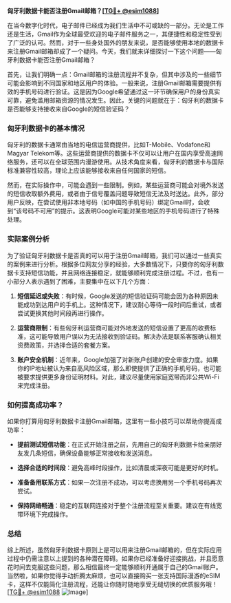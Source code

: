 **匈牙利数据卡能否注册Gmail邮箱？[[TG💪+ @esim1088](https://t.me/s/esim1088)]**

在当今数字化时代，电子邮件已经成为我们生活中不可或缺的一部分。无论是工作还是生活，Gmail作为全球最受欢迎的电子邮件服务之一，其便捷性和稳定性受到了广泛的认可。然而，对于一些身处国外的朋友来说，是否能够使用本地的数据卡来注册Gmail邮箱却成了一个疑问。今天，我们就来详细探讨一下这个问题——匈牙利数据卡能否注册Gmail邮箱？

首先，让我们明确一点：Gmail邮箱的注册流程并不复杂，但其中涉及的一些细节可能会影响到不同国家和地区用户的体验。一般来说，注册Gmail邮箱需要提供有效的手机号码进行验证。这是因为Google希望通过这一环节确保用户的身份真实可靠，避免滥用邮箱资源的情况发生。因此，关键的问题就在于：匈牙利的数据卡是否能够支持接收来自Google的短信验证码？

### 匈牙利数据卡的基本情况

匈牙利的数据卡通常由当地的电信运营商提供，比如T-Mobile、Vodafone和Magyar Telekom等。这些运营商提供的数据卡不仅可以让用户在国内享受高速网络服务，还可以在全球范围内漫游使用。从技术角度来看，匈牙利的数据卡与国际标准兼容性较高，理论上应该能够接收来自任何国家的短信。

然而，在实际操作中，可能会遇到一些限制。例如，某些运营商可能会对境外发送的短信收取额外费用，或者由于信号覆盖问题导致短信无法及时送达。此外，部分用户反映，在尝试使用非本地号码（如中国的手机号码）绑定Gmail时，会收到“该号码不可用”的提示。这表明Google可能对某些地区的手机号码进行了特殊处理。

### 实际案例分析

为了验证匈牙利数据卡是否真的可以用于注册Gmail邮箱，我们可以通过一些真实的案例来进行分析。根据多位网友分享的经验，大多数情况下，只要你的匈牙利数据卡支持短信功能，并且网络连接稳定，就能够顺利完成注册过程。不过，也有一小部分人表示遇到了困难，主要集中在以下几个方面：

1. **短信延迟或失败**：有时候，Google发送的短信验证码可能会因为各种原因未能成功到达用户的手机上。这种情况下，建议耐心等待一段时间后重试，或者尝试更换其他时间段再进行操作。
   
2. **运营商限制**：有些匈牙利运营商可能对外地发送的短信设置了更高的收费标准，这可能导致用户误以为无法接收到验证码。解决办法是联系客服确认相关资费政策，并选择合适的套餐方案。

3. **账户安全机制**：近年来，Google加强了对新账户创建的安全审查力度。如果你的IP地址被认为来自高风险区域，那么即使提供了正确的手机号码，也可能被要求提供更多身份证明材料。对此，建议尽量使用家庭宽带而非公共Wi-Fi来完成注册。

### 如何提高成功率？

如果你打算用匈牙利数据卡注册Gmail邮箱，这里有一些小技巧可以帮助你提高成功率：

- **提前测试短信功能**：在正式开始注册之前，先用自己的匈牙利数据卡给亲朋好友发几条短信，确保设备能够正常接收和发送消息。
  
- **选择合适的时间段**：避免高峰时段操作，比如清晨或深夜可能是更好的时机。
  
- **准备备用联系方式**：如果一次注册不成功，可以考虑换用另一个手机号码再次尝试。
  
- **保持网络畅通**：稳定的互联网连接对于整个注册流程至关重要。建议在有线宽带环境下完成操作。

### 总结

综上所述，虽然匈牙利数据卡原则上是可以用来注册Gmail邮箱的，但在实际应用过程中仍需注意以上提到的各种潜在障碍。如果你已经准备好迎接挑战，并且愿意花时间去克服这些问题，那么相信最终一定能够顺利开通属于自己的Gmail账户。当然啦，如果你觉得手动折腾太麻烦，也可以直接购买一张支持国际漫游的eSIM卡，这样不仅能简化注册流程，还能让你随时随地享受无缝切换的优质服务哦！[[TG💪+ @esim1088](https://t.me/s/esim1088) ![Image](https://i.postimg.cc/4NQfJmqS/Snipaste-2025-05-13-00-14-12.png)]
